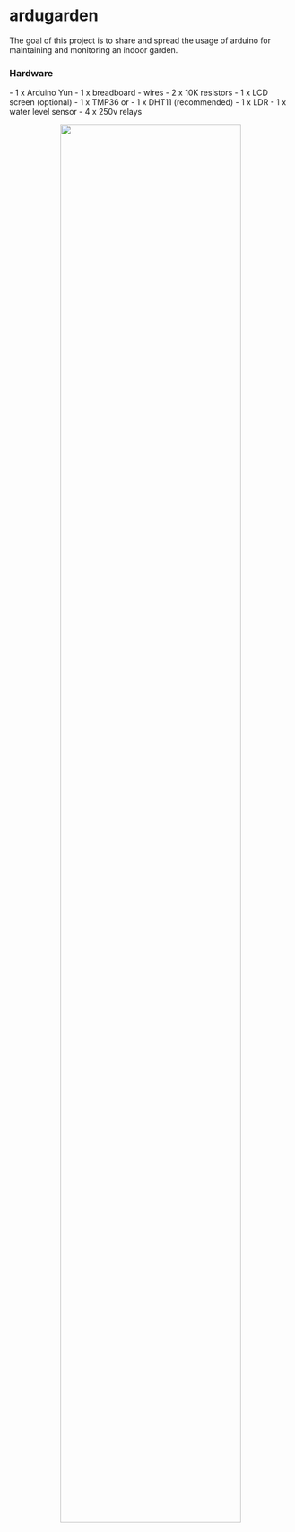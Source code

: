 # ardugarden
The goal of this project is to share and spread the usage of arduino for maintaining and monitoring an indoor garden.

<h3>Hardware</h3>
- 1 x Arduino Yun
- 1 x breadboard
- wires
- 2 x 10K resistors
- 1 x LCD screen (optional)
- 1 x TMP36 or
- 1 x DHT11 (recommended)
- 1 x LDR
- 1 x water level sensor
- 4 x 250v relays

<p align="center">
  <img src="https://cdn.sparkfun.com//assets/parts/8/6/4/1/12053-04.jpg" width="80%"/>
</p>
